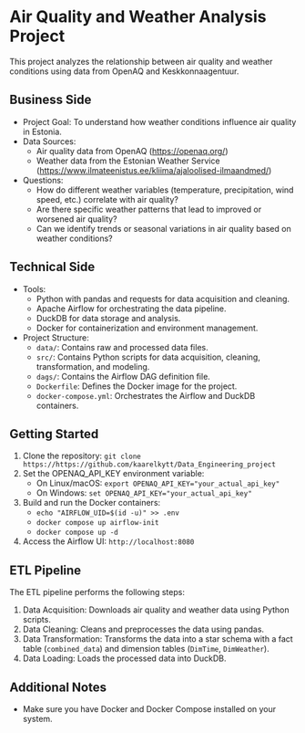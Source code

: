 # Air Quality and Weather Analysis Project

This project analyzes the relationship between air quality and weather conditions using data from OpenAQ and Keskkonnaagentuur.

## Business Side

*   Project Goal: To understand how weather conditions influence air quality in Estonia.
*   Data Sources:
    *   Air quality data from OpenAQ (https://openaq.org/)
    *   Weather data from the Estonian Weather Service (https://www.ilmateenistus.ee/kliima/ajaloolised-ilmaandmed/)
*   Questions:
    *   How do different weather variables (temperature, precipitation, wind speed, etc.) correlate with air quality?
    *   Are there specific weather patterns that lead to improved or worsened air quality?
    *   Can we identify trends or seasonal variations in air quality based on weather conditions?

## Technical Side

*   Tools:
    *   Python with pandas and requests for data acquisition and cleaning.
    *   Apache Airflow for orchestrating the data pipeline.
    *   DuckDB for data storage and analysis.
    *   Docker for containerization and environment management.
*   Project Structure:
    *   `data/`: Contains raw and processed data files.
    *   `src/`: Contains Python scripts for data acquisition, cleaning, transformation, and modeling.
    *   `dags/`: Contains the Airflow DAG definition file.
    *   `Dockerfile`: Defines the Docker image for the project.
    *   `docker-compose.yml`: Orchestrates the Airflow and DuckDB containers.

## Getting Started

1.  Clone the repository: `git clone https://https://github.com/kaarelkytt/Data_Engineering_project`
2.  Set the OPENAQ_API_KEY environment variable:
    *   On Linux/macOS: `export OPENAQ_API_KEY="your_actual_api_key"`
    *   On Windows: `set OPENAQ_API_KEY="your_actual_api_key"`
3.  Build and run the Docker containers: 
    *   `echo "AIRFLOW_UID=$(id -u)" >> .env` 
    *   `docker compose up airflow-init`
    *   `docker compose up -d`
4.  Access the Airflow UI: `http://localhost:8080`

## ETL Pipeline

The ETL pipeline performs the following steps:

1.  Data Acquisition: Downloads air quality and weather data using Python scripts.
2.  Data Cleaning: Cleans and preprocesses the data using pandas.
3.  Data Transformation: Transforms the data into a star schema with a fact table (`combined_data`) and dimension tables (`DimTime`, `DimWeather`).
4.  Data Loading: Loads the processed data into DuckDB.

## Additional Notes

*   Make sure you have Docker and Docker Compose installed on your system.
